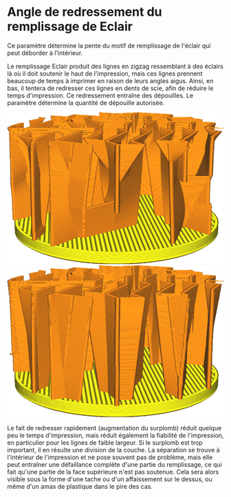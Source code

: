 Angle de redressement du remplissage de Eclair
====
Ce paramètre détermine la pente du motif de remplissage de l'éclair qui peut déborder à l'intérieur.

Le remplissage Eclair produit des lignes en zigzag ressemblant à des éclairs là où il doit soutenir le haut de l'impression, mais ces lignes prennent beaucoup de temps à imprimer en raison de leurs angles aigus. Ainsi, en bas, il tentera de redresser ces lignes en dents de scie, afin de réduire le temps d'impression. Ce redressement entraîne des dépouilles. Le paramètre détermine la quantité de dépouille autorisée.

![À 40°, les lignes de remplissage convergent rapidement en lignes droites.](../../../articles/images/lightning_infill_straightening_angle_40.png)
![A 10°, il n'y a plus de surplombs abrupts dans le remplissage.](../../../articles/images/lightning_infill_straightening_angle_10.png)

Le fait de redresser rapidement (augmentation du surplomb) réduit quelque peu le temps d'impression, mais réduit également la fiabilité de l'impression, en particulier pour les lignes de faible largeur. Si le surplomb est trop important, il en résulte une division de la couche. La séparation se trouve à l'intérieur de l'impression et ne pose souvent pas de problème, mais elle peut entraîner une défaillance complète d'une partie du remplissage, ce qui fait qu'une partie de la face supérieure n'est pas soutenue. Cela sera alors visible sous la forme d'une tache  ou d'un affaissement sur le dessus, ou même d'un amas de plastique dans le pire des cas.
